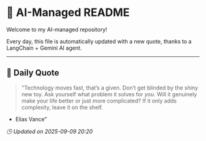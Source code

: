# 🧠 AI-Managed README

Welcome to my AI-managed repository!

Every day, this file is automatically updated with a new quote, thanks to a LangChain + Gemini AI agent.

---

## 📅 Daily Quote

> "Technology moves fast, that’s a given.
Don’t get blinded by the shiny new toy.
Ask yourself what problem it solves for *you*.
Will it genuinely make your life better or just more complicated?
If it only adds complexity, leave it on the shelf.

- Elias Vance"

*🕒 Updated on 2025-09-09 20:20*